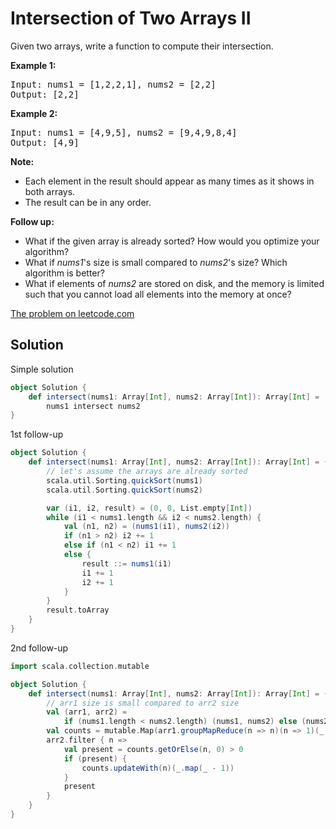 # Intersection of Two Arrays II

Given two arrays, write a function to compute their intersection.

**Example 1:**
<pre>
Input: nums1 = [1,2,2,1], nums2 = [2,2]
Output: [2,2]
</pre>

**Example 2:**
<pre>
Input: nums1 = [4,9,5], nums2 = [9,4,9,8,4]
Output: [4,9]
</pre>

**Note:**

* Each element in the result should appear as many times as it shows in both arrays.
* The result can be in any order.

**Follow up:**

* What if the given array is already sorted? How would you optimize your
  algorithm?
* What if _nums1_'s size is small compared to _nums2_'s size? Which algorithm
  is better?
* What if elements of _nums2_ are stored on disk, and the memory is limited
  such that you cannot load all elements into the memory at once?

[The problem on leetcode.com](https://leetcode.com/problems/intersection-of-two-arrays-ii/)

## Solution

Simple solution

```scala
object Solution {
    def intersect(nums1: Array[Int], nums2: Array[Int]): Array[Int] =
        nums1 intersect nums2
}
```

1st follow-up

```scala
object Solution {
    def intersect(nums1: Array[Int], nums2: Array[Int]): Array[Int] = {
        // let's assume the arrays are already sorted
        scala.util.Sorting.quickSort(nums1)
        scala.util.Sorting.quickSort(nums2)

        var (i1, i2, result) = (0, 0, List.empty[Int])
        while (i1 < nums1.length && i2 < nums2.length) {
            val (n1, n2) = (nums1(i1), nums2(i2))
            if (n1 > n2) i2 += 1
            else if (n1 < n2) i1 += 1
            else {
                result ::= nums1(i1)
                i1 += 1
                i2 += 1
            }
        }
        result.toArray
    }
}
```

2nd follow-up

```scala
import scala.collection.mutable

object Solution {
    def intersect(nums1: Array[Int], nums2: Array[Int]): Array[Int] = {
        // arr1 size is small compared to arr2 size
        val (arr1, arr2) =
            if (nums1.length < nums2.length) (nums1, nums2) else (nums2, nums1)
        val counts = mutable.Map(arr1.groupMapReduce(n => n)(n => 1)(_ + _).toSeq: _*)
        arr2.filter { n =>
            val present = counts.getOrElse(n, 0) > 0
            if (present) {
                counts.updateWith(n)(_.map(_ - 1))
            }
            present
        }
    }
}
```
